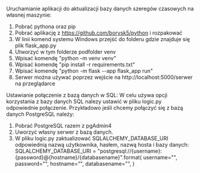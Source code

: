 Uruchamianie aplikacji do aktualizacji bazy danych szeregów czasowych na własnej maszynie:
1. Pobrać pythona oraz pip
2. Pobrać aplikację z https://github.com/borysk5/python i rozpakować
3. W linii komend systemu Windows przejść do folderu gdzie znajduje się plik flask_app.py
4. Utworzyć w tym folderze podfolder venv
5. Wpisać komendę "python -m venv venv"
6. Wpisać komendę "pip install -r requirements.txt"
7. Wpisać komendę "python -m flask --app flask_app run"
8. Serwer można używać poprzez wejście na http://localhost:5000/serwer na przeglądarce

Ustawianie połączenie z bazą danych w SQL:
W celu używa opcji korzystania z bazy danych SQL nalezy ustawić w pliku logic.py odpowiednie połączenie.
Przykładowo jeśli chcemy połączyć się z bazą danych PostgreSQL należy:
1. Pobrać PostgreSQL razem z pgAdmin4
2. Uworzyć własny serwer z bazą danych.
3. W pliku logic.py zaktualizować SQLALCHEMY_DATABASE_URI odpowiednią nazwą użytkownika, hasłem, nazwą hosta i bazy danych:
SQLALCHEMY_DATABASE_URI = "postgresql://{username}:{password}@{hostname}/{databasename}".format(
    username="",
    password="",
    hostname="",
    databasename="",
)